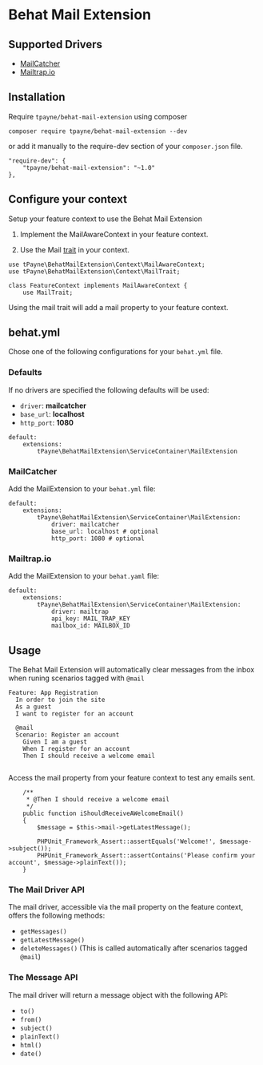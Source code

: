 # Behat Mail Extension
## Supported Drivers
- [MailCatcher](http://mailcatcher.me/)
- [Mailtrap.io](https://mailtrap.io/)

## Installation
Require `tpayne/behat-mail-extension` using composer
```
composer require tpayne/behat-mail-extension --dev
```
or add it manually to the require-dev section of your `composer.json` file.
```
"require-dev": {
  	"tpayne/behat-mail-extension": "~1.0"
},
```

## Configure your context
Setup your feature context to use the Behat Mail Extension

1) Implement the MailAwareContext in your feature context.

2) Use the Mail [trait](http://php.net/manual/en/language.oop5.traits.php) in your context.

```
use tPayne\BehatMailExtension\Context\MailAwareContext;
use tPayne\BehatMailExtension\Context\MailTrait;

class FeatureContext implements MailAwareContext {
    use MailTrait;
```
Using the mail trait will add a mail property to your feature context.

## behat.yml
Chose one of the following configurations for your `behat.yml` file.

### Defaults
If no drivers are specified the following defaults will be used:

- `driver`: **mailcatcher** 
- `base_url`: **localhost**
- `http_port`: **1080**

```
default:
    extensions:
        tPayne\BehatMailExtension\ServiceContainer\MailExtension
```
 
### MailCatcher
Add the MailExtension to your `behat.yml` file:

```
default:
    extensions:
        tPayne\BehatMailExtension\ServiceContainer\MailExtension:
            driver: mailcatcher
            base_url: localhost # optional
            http_port: 1080 # optional
```
### Mailtrap.io
Add the MailExtension to your `behat.yaml` file:

```
default:
    extensions:
        tPayne\BehatMailExtension\ServiceContainer\MailExtension:
            driver: mailtrap
            api_key: MAIL_TRAP_KEY
            mailbox_id: MAILBOX_ID
```

## Usage

The Behat Mail Extension will automatically clear messages from the inbox when runing scenarios tagged with `@mail`

```
Feature: App Registration
  In order to join the site
  As a guest
  I want to register for an account

  @mail
  Scenario: Register an account
    Given I am a guest
    When I register for an account
    Then I should receive a welcome email
    
```

Access the mail property from your feature context to test any emails sent.

```
    /**
     * @Then I should receive a welcome email
     */
    public function iShouldReceiveAWelcomeEmail()
    {
        $message = $this->mail->getLatestMessage();

        PHPUnit_Framework_Assert::assertEquals('Welcome!', $message->subject());
        PHPUnit_Framework_Assert::assertContains('Please confirm your account', $message->plainText());
    }
```

### The Mail Driver API
The mail driver, accessible via the mail property on the feature context, offers the following methods:

- `getMessages()`
- `getLatestMessage()`
- `deleteMessages()` (This is called automatically after scenarios tagged `@mail`)

### The Message API
The mail driver will return a message object with the following API:

- `to()`
- `from()`
- `subject()`
- `plainText()`
- `html()`
- `date()`
